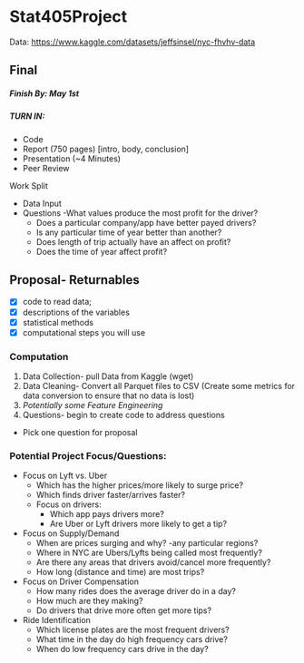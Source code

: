 # Stat405Project

Data:
https://www.kaggle.com/datasets/jeffsinsel/nyc-fhvhv-data


## Final

##### Finish By: May 1st

##### TURN IN:
- Code
- Report (750 pages) [intro, body, conclusion]
- Presentation (~4 Minutes)
- Peer Review

Work Split
- Data Input
- Questions
	-What values produce the most profit for the driver?
	- Does a particular company/app have better payed drivers?
	- Is any particular time of year better than another?
	- Does length of trip actually have an affect on profit?
	- Does the time of year affect profit?




## Proposal- Returnables
- [X] code to read data; 
- [X] descriptions of the variables
- [X] statistical methods
- [X] computational steps you will use

### Computation
1. Data Collection- pull Data from Kaggle (wget)
2. Data Cleaning- Convert all Parquet files to CSV (Create some metrics for data conversion to ensure that no data is lost)
3. _Potentially some Feature Engineering_
4. Questions- begin to create code to address questions
* Pick one question for proposal

### Potential Project Focus/Questions:

- Focus on Lyft vs. Uber
    - Which has the higher prices/more likely to surge price?
    - Which finds driver faster/arrives faster?
    - Focus on drivers:
        - Which app pays drivers more?
        - Are Uber or Lyft drivers more likely to get a tip?
- Focus on Supply/Demand
    - When are prices surging and why?
	-any particular regions?
    - Where in NYC are Ubers/Lyfts being called most frequently?
    - Are there any areas that drivers avoid/cancel more frequently?
    - How long (distance and time) are most trips?
- Focus on Driver Compensation
    - How many rides does the average driver do in a day?
    - How much are they making?
    - Do drivers that drive more often get more tips?
- Ride Identification
    - Which license plates are the most frequent drivers?
    - What time in the day do high frequency cars drive?
    - When do low frequency cars drive in the day?
   
